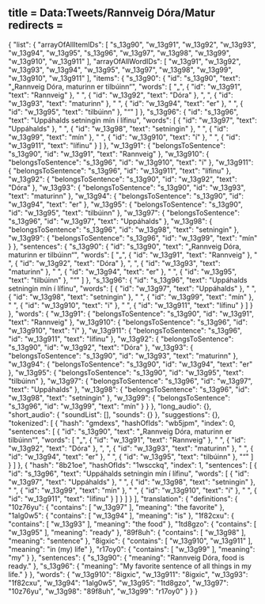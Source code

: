 title = Data:Tweets/Rannveig Dóra/Matur
redirects =
---

{
    "list": {
        "arrayOfAllItemIDs": [
            "s_13g90",
            "w_13g91",
            "w_13g92",
            "w_13g93",
            "w_13g94",
            "w_13g95",
            "s_13g96",
            "w_13g97",
            "w_13g98",
            "w_13g99",
            "w_13g910",
            "w_13g911"
        ],
        "arrayOfAllWordIDs": [
            "w_13g91",
            "w_13g92",
            "w_13g93",
            "w_13g94",
            "w_13g95",
            "w_13g97",
            "w_13g98",
            "w_13g99",
            "w_13g910",
            "w_13g911"
        ],
        "items": {
            "s_13g90": {
                "id": "s_13g90",
                "text": "„Rannveig Dóra, maturinn er tilbúinn“",
                "words": [
                    "„",
                    {
                        "id": "w_13g91",
                        "text": "Rannveig"
                    },
                    " ",
                    {
                        "id": "w_13g92",
                        "text": "Dóra"
                    },
                    ", ",
                    {
                        "id": "w_13g93",
                        "text": "maturinn"
                    },
                    " ",
                    {
                        "id": "w_13g94",
                        "text": "er"
                    },
                    " ",
                    {
                        "id": "w_13g95",
                        "text": "tilbúinn"
                    },
                    "“"
                ]
            },
            "s_13g96": {
                "id": "s_13g96",
                "text": "Uppáhalds setningin mín í lífinu",
                "words": [
                    {
                        "id": "w_13g97",
                        "text": "Uppáhalds"
                    },
                    " ",
                    {
                        "id": "w_13g98",
                        "text": "setningin"
                    },
                    " ",
                    {
                        "id": "w_13g99",
                        "text": "mín"
                    },
                    " ",
                    {
                        "id": "w_13g910",
                        "text": "í"
                    },
                    " ",
                    {
                        "id": "w_13g911",
                        "text": "lífinu"
                    }
                ]
            },
            "w_13g91": {
                "belongsToSentence": "s_13g90",
                "id": "w_13g91",
                "text": "Rannveig"
            },
            "w_13g910": {
                "belongsToSentence": "s_13g96",
                "id": "w_13g910",
                "text": "í"
            },
            "w_13g911": {
                "belongsToSentence": "s_13g96",
                "id": "w_13g911",
                "text": "lífinu"
            },
            "w_13g92": {
                "belongsToSentence": "s_13g90",
                "id": "w_13g92",
                "text": "Dóra"
            },
            "w_13g93": {
                "belongsToSentence": "s_13g90",
                "id": "w_13g93",
                "text": "maturinn"
            },
            "w_13g94": {
                "belongsToSentence": "s_13g90",
                "id": "w_13g94",
                "text": "er"
            },
            "w_13g95": {
                "belongsToSentence": "s_13g90",
                "id": "w_13g95",
                "text": "tilbúinn"
            },
            "w_13g97": {
                "belongsToSentence": "s_13g96",
                "id": "w_13g97",
                "text": "Uppáhalds"
            },
            "w_13g98": {
                "belongsToSentence": "s_13g96",
                "id": "w_13g98",
                "text": "setningin"
            },
            "w_13g99": {
                "belongsToSentence": "s_13g96",
                "id": "w_13g99",
                "text": "mín"
            }
        },
        "sentences": {
            "s_13g90": {
                "id": "s_13g90",
                "text": "„Rannveig Dóra, maturinn er tilbúinn“",
                "words": [
                    "„",
                    {
                        "id": "w_13g91",
                        "text": "Rannveig"
                    },
                    " ",
                    {
                        "id": "w_13g92",
                        "text": "Dóra"
                    },
                    ", ",
                    {
                        "id": "w_13g93",
                        "text": "maturinn"
                    },
                    " ",
                    {
                        "id": "w_13g94",
                        "text": "er"
                    },
                    " ",
                    {
                        "id": "w_13g95",
                        "text": "tilbúinn"
                    },
                    "“"
                ]
            },
            "s_13g96": {
                "id": "s_13g96",
                "text": "Uppáhalds setningin mín í lífinu",
                "words": [
                    {
                        "id": "w_13g97",
                        "text": "Uppáhalds"
                    },
                    " ",
                    {
                        "id": "w_13g98",
                        "text": "setningin"
                    },
                    " ",
                    {
                        "id": "w_13g99",
                        "text": "mín"
                    },
                    " ",
                    {
                        "id": "w_13g910",
                        "text": "í"
                    },
                    " ",
                    {
                        "id": "w_13g911",
                        "text": "lífinu"
                    }
                ]
            }
        },
        "words": {
            "w_13g91": {
                "belongsToSentence": "s_13g90",
                "id": "w_13g91",
                "text": "Rannveig"
            },
            "w_13g910": {
                "belongsToSentence": "s_13g96",
                "id": "w_13g910",
                "text": "í"
            },
            "w_13g911": {
                "belongsToSentence": "s_13g96",
                "id": "w_13g911",
                "text": "lífinu"
            },
            "w_13g92": {
                "belongsToSentence": "s_13g90",
                "id": "w_13g92",
                "text": "Dóra"
            },
            "w_13g93": {
                "belongsToSentence": "s_13g90",
                "id": "w_13g93",
                "text": "maturinn"
            },
            "w_13g94": {
                "belongsToSentence": "s_13g90",
                "id": "w_13g94",
                "text": "er"
            },
            "w_13g95": {
                "belongsToSentence": "s_13g90",
                "id": "w_13g95",
                "text": "tilbúinn"
            },
            "w_13g97": {
                "belongsToSentence": "s_13g96",
                "id": "w_13g97",
                "text": "Uppáhalds"
            },
            "w_13g98": {
                "belongsToSentence": "s_13g96",
                "id": "w_13g98",
                "text": "setningin"
            },
            "w_13g99": {
                "belongsToSentence": "s_13g96",
                "id": "w_13g99",
                "text": "mín"
            }
        }
    },
    "long_audio": {},
    "short_audio": {
        "soundList": [],
        "sounds": {}
    },
    "suggestions": {},
    "tokenized": [
        {
            "hash": "gmdexs",
            "hashOfIds": "wb5jpm",
            "index": 0,
            "sentences": [
                {
                    "id": "s_13g90",
                    "text": "„Rannveig Dóra, maturinn er tilbúinn“",
                    "words": [
                        "„",
                        {
                            "id": "w_13g91",
                            "text": "Rannveig"
                        },
                        " ",
                        {
                            "id": "w_13g92",
                            "text": "Dóra"
                        },
                        ", ",
                        {
                            "id": "w_13g93",
                            "text": "maturinn"
                        },
                        " ",
                        {
                            "id": "w_13g94",
                            "text": "er"
                        },
                        " ",
                        {
                            "id": "w_13g95",
                            "text": "tilbúinn"
                        },
                        "“"
                    ]
                }
            ]
        },
        {
            "hash": "8b21oe",
            "hashOfIds": "1wscckq",
            "index": 1,
            "sentences": [
                {
                    "id": "s_13g96",
                    "text": "Uppáhalds setningin mín í lífinu",
                    "words": [
                        {
                            "id": "w_13g97",
                            "text": "Uppáhalds"
                        },
                        " ",
                        {
                            "id": "w_13g98",
                            "text": "setningin"
                        },
                        " ",
                        {
                            "id": "w_13g99",
                            "text": "mín"
                        },
                        " ",
                        {
                            "id": "w_13g910",
                            "text": "í"
                        },
                        " ",
                        {
                            "id": "w_13g911",
                            "text": "lífinu"
                        }
                    ]
                }
            ]
        }
    ],
    "translation": {
        "definitions": {
            "10z76yu": {
                "contains": [
                    "w_13g97"
                ],
                "meaning": "the favorite"
            },
            "1alg0w5": {
                "contains": [
                    "w_13g94"
                ],
                "meaning": "is"
            },
            "1f82cxu": {
                "contains": [
                    "w_13g93"
                ],
                "meaning": "the food"
            },
            "1td8gzo": {
                "contains": [
                    "w_13g95"
                ],
                "meaning": "ready"
            },
            "89f8uh": {
                "contains": [
                    "w_13g98"
                ],
                "meaning": "sentence"
            },
            "8igxic": {
                "contains": [
                    "w_13g910",
                    "w_13g911"
                ],
                "meaning": "in (my) life"
            },
            "r17oy0": {
                "contains": [
                    "w_13g99"
                ],
                "meaning": "my"
            }
        },
        "sentences": {
            "s_13g90": {
                "meaning": "Rannveig Dóra, food is ready."
            },
            "s_13g96": {
                "meaning": "My favorite sentence of all things in my life."
            }
        },
        "words": {
            "w_13g910": "8igxic",
            "w_13g911": "8igxic",
            "w_13g93": "1f82cxu",
            "w_13g94": "1alg0w5",
            "w_13g95": "1td8gzo",
            "w_13g97": "10z76yu",
            "w_13g98": "89f8uh",
            "w_13g99": "r17oy0"
        }
    }
}